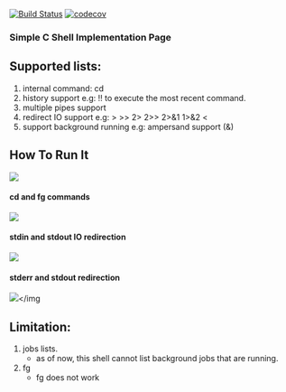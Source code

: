 [![Build Status](https://travis-ci.com/yjyongz/simple-shell-implementation-c.svg?branch=master)](https://travis-ci.com/yjyongz/simple-shell-implementation-c)
[![codecov](https://codecov.io/gh/yjyongz/simple-shell-implementation-c/branch/master/graph/badge.svg)](https://codecov.io/gh/yjyongz/simple-shell-implementation-c)

### Simple C Shell Implementation Page

## Supported lists:
1. internal command: cd
2. history support e.g: !! to execute the most recent command.
3. multiple pipes support
4. redirect IO support e.g: > >> 2> 2>> 2>&1 1>&2 <
5. support background running e.g: ampersand support (&)

## How To Run It
<img src="https://bayes.la/wp-content/uploads/2019/07/make_and_run-1.gif"></img>

#### cd and fg commands
<img src="https://bayes.la/wp-content/uploads/2019/07/cd_and_foge.gif"></img>

#### stdin and stdout IO redirection
<img src="https://bayes.la/wp-content/uploads/2019/07/stdout_redirection.gif"></img>

#### stderr and stdout redirection
<img src="https://bayes.la/wp-content/uploads/2019/07/stderr_redirection.gif"></img

## Limitation:
1. jobs lists.
    - as of now, this shell cannot list background jobs that are running.
2. fg
    - fg does not work
